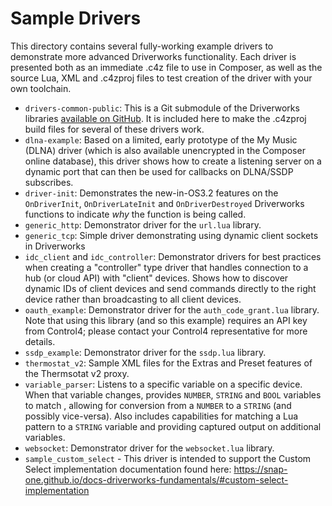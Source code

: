 # Sample Drivers

This directory contains several fully-working example drivers to demonstrate more advanced Driverworks functionality. Each driver is presented both as an immediate .c4z file to use in Composer, as well as the source Lua, XML and .c4zproj files to test creation of the driver with your own toolchain.

- `drivers-common-public`: This is a Git submodule of the Driverworks libraries [available on GitHub](https://github.com/control4/drivers-common-public). It is included here to make the .c4zproj build files for several of these drivers work.
- `dlna-example`: Based on a limited, early prototype of the My Music (DLNA) driver (which is also available unencrypted in the Composer online database), this driver shows how to create a listening server on a dynamic port that can then be used for callbacks on DLNA/SSDP subscribes.
- `driver-init`: Demonstrates the new-in-OS3.2 features on the `OnDriverInit`, `OnDriverLateInit` and `OnDriverDestroyed` Driverworks functions to indicate *why* the function is being called.
- `generic_http`: Demonstrator driver for the `url.lua` library.
- `generic_tcp`: Simple driver demonstrating using dynamic client sockets in Driverworks
- `idc_client` and `idc_controller`: Demonstrator drivers for best practices when creating a "controller" type driver that handles connection to a hub (or cloud API) with "client" devices. Shows how to discover dynamic IDs of client devices and send commands directly to the right device rather than broadcasting to all client devices.
- `oauth_example`: Demonstrator driver for the `auth_code_grant.lua` library. Note that using this library (and so this example) requires an API key from Control4; please contact your Control4 representative for more details.
- `ssdp_example`: Demonstrator driver for the `ssdp.lua` library.
- `thermostat_v2`: Sample XML files for the Extras and Preset features of the Thermsotat v2 proxy.
- `variable_parser`: Listens to a specific variable on a specific device. When that variable changes, provides `NUMBER`, `STRING` and `BOOL` variables to match , allowing for conversion from a `NUMBER` to a `STRING` (and possibly vice-versa). Also includes capabilities for matching a Lua pattern to a `STRING` variable and providing captured output on additional variables.
- `websocket`: Demonstrator driver for the `websocket.lua` library.
- `sample_custom_select` - This driver is intended to support the Custom Select implementation documentation found here: https://snap-one.github.io/docs-driverworks-fundamentals/#custom-select-implementation
